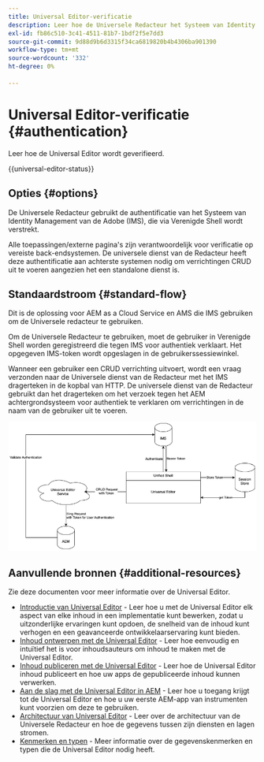 ```yaml
---
title: Universal Editor-verificatie
description: Leer hoe de Universele Redacteur het Systeem van Identity Management van de Adobe (IMS) voor authentificatie gebruikt.
exl-id: fb86c510-3c41-4511-81b7-1bdf2f5e7dd3
source-git-commit: 9d88d9b6d3315f34ca6819820b4b4306ba901390
workflow-type: tm+mt
source-wordcount: '332'
ht-degree: 0%

---
```



# Universal Editor-verificatie {#authentication}

Leer hoe de Universal Editor wordt geverifieerd.

{{universal-editor-status}}

## Opties {#options}

De Universele Redacteur gebruikt de authentificatie van het Systeem van Identity Management van de Adobe (IMS), die via Verenigde Shell wordt verstrekt.

Alle toepassingen/externe pagina&#39;s zijn verantwoordelijk voor verificatie op vereiste back-endsystemen. De universele dienst van de Redacteur heeft deze authentificatie aan achterste systemen nodig om verrichtingen CRUD uit te voeren aangezien het een standalone dienst is.

## Standaardstroom {#standard-flow}

Dit is de oplossing voor AEM as a Cloud Service en AMS die IMS gebruiken om de Universele redacteur te gebruiken.

Om de Universele Redacteur te gebruiken, moet de gebruiker in Verenigde Shell worden geregistreerd die tegen IMS voor authentiek verklaart. Het opgegeven IMS-token wordt opgeslagen in de gebruikerssessiewinkel.

Wanneer een gebruiker een CRUD verrichting uitvoert, wordt een vraag verzonden naar de Universele dienst van de Redacteur met het IMS dragerteken in de kopbal van HTTP. De universele dienst van de Redacteur gebruikt dan het dragerteken om het verzoek tegen het AEM achtergrondsysteem voor authentiek te verklaren om verrichtingen in de naam van de gebruiker uit te voeren.

![Standaardverificatiestroom](assets/standard-flow.png)

## Aanvullende bronnen {#additional-resources}

Zie deze documenten voor meer informatie over de Universal Editor.

* [Introductie van Universal Editor](introduction.md) - Leer hoe u met de Universal Editor elk aspect van elke inhoud in een implementatie kunt bewerken, zodat u uitzonderlijke ervaringen kunt opdoen, de snelheid van de inhoud kunt verhogen en een geavanceerde ontwikkelaarservaring kunt bieden.
* [Inhoud ontwerpen met de Universal Editor](/help/sites-cloud/authoring/universal-editor/authoring.md) - Leer hoe eenvoudig en intuïtief het is voor inhoudsauteurs om inhoud te maken met de Universal Editor.
* [Inhoud publiceren met de Universal Editor](/help/sites-cloud/authoring/universal-editor/publishing.md) - Leer hoe de Universal Editor inhoud publiceert en hoe uw apps de gepubliceerde inhoud kunnen verwerken.
* [Aan de slag met de Universal Editor in AEM](getting-started.md) - Leer hoe u toegang krijgt tot de Universal Editor en hoe u uw eerste AEM-app van instrumenten kunt voorzien om deze te gebruiken.
* [Architectuur van Universal Editor](architecture.md) - Leer over de architectuur van de Universele Redacteur en hoe de gegevens tussen zijn diensten en lagen stromen.
* [Kenmerken en typen](attributes-types.md) - Meer informatie over de gegevenskenmerken en typen die de Universal Editor nodig heeft.

